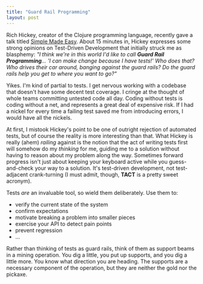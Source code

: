 ```yaml
---
title: "Guard Rail Programming"
layout: post
---
```



Rich Hickey, creator of the Clojure programming language, recently gave a talk titled <a href="http://www.infoq.com/presentations/Simple-Made-Easy">Simple Made Easy</a>. About 15 minutes in, Hickey expresses some strong opinions on Test-Driven Development that initially struck me as blasphemy: *"I think we're in this world I'd like to call **Guard Rail Programming**... 'I can make change because I have tests!' Who does that? Who drives their car around, banging against the guard rails? Do the guard rails help you get to where you want to go?"*

Yikes. I'm kind of partial to tests. I get nervous working with a codebase that doesn't have some decent test coverage. I cringe at the thought of whole teams committing untested code all day. Coding without tests is coding without a net, and represents a great deal of expensive risk. If I had a nickel for every time a failing test saved me from introducing errors, I would have all the nickels.

At first, I mistook Hickey's point to be one of outright rejection of automated tests, but of course the reality is more interesting than that. What Hickey is really (ahem) *railing* against is the notion that the act of writing tests first will somehow do my *thinking* for me, guiding me to a solution without having to reason about my problem along the way. Sometimes forward progress isn't just about keeping your keyboard active while you guess-and-check your way to a solution. It's test-driven development, not test-adjacent crank-turning (I must admit, though, **TACT** is a pretty sweet acronym).

Tests *are* an invaluable tool, so wield them deliberately. Use them to:

* verify the current state of the system
* confirm expectations
* motivate breaking a problem into smaller pieces
* exercise your API to detect pain points
* prevent regression
* ...

Rather than thinking of tests as guard rails, think of them as support beams in a mining operation. You dig a little, you put up supports, and you dig a little more. You know what direction you are heading. The supports are a necessary component of the operation, but they are neither the gold nor the pickaxe.
